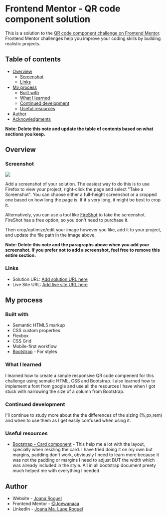 # Frontend Mentor - QR code component solution

This is a solution to the [QR code component challenge on Frontend Mentor](https://www.frontendmentor.io/challenges/qr-code-component-iux_sIO_H). Frontend Mentor challenges help you improve your coding skills by building realistic projects. 

## Table of contents

- [Overview](#overview)
  - [Screenshot](#screenshot)
  - [Links](#links)
- [My process](#my-process)
  - [Built with](#built-with)
  - [What I learned](#what-i-learned)
  - [Continued development](#continued-development)
  - [Useful resources](#useful-resources)
- [Author](#author)
- [Acknowledgments](#acknowledgments)

**Note: Delete this note and update the table of contents based on what sections you keep.**

## Overview

### Screenshot

![](./screenshot.jpg)

Add a screenshot of your solution. The easiest way to do this is to use Firefox to view your project, right-click the page and select "Take a Screenshot". You can choose either a full-height screenshot or a cropped one based on how long the page is. If it's very long, it might be best to crop it.

Alternatively, you can use a tool like [FireShot](https://getfireshot.com/) to take the screenshot. FireShot has a free option, so you don't need to purchase it. 

Then crop/optimize/edit your image however you like, add it to your project, and update the file path in the image above.

**Note: Delete this note and the paragraphs above when you add your screenshot. If you prefer not to add a screenshot, feel free to remove this entire section.**

### Links

- Solution URL: [Add solution URL here](https://your-solution-url.com)
- Live Site URL: [Add live site URL here](https://your-live-site-url.com)

## My process

### Built with

- Semantic HTML5 markup
- CSS custom properties
- Flexbox
- CSS Grid
- Mobile-first workflow
- [Bootstrap](https://getbootstrap.com/) - For styles

### What I learned

I learned how to create a simple responsive QR code compenent for this challenge using sematic HTML, CSS and Bootstrap. I also learned how to implement a font from google and use all the resources I have when I got stuck with narrowing the size of a column from Bootstrap.

### Continued development

I'll continue to study more about the the differences of the sizing (%,px,rem) and when to use them as I get easily confused when using it.

### Useful resources

- [Bootstrap - Card component](https://getbootstrap.com/docs/5.3/components/card/) - This help me a lot with the layout, specially when resizing the card. I have tried doing it on my own but margins, padding don't work, obviously I need to learn more because it was not the padding or margins I need to adjust BUT the width which was already included in the style.
All in all bootstrap document preety much helped me with everything I needed.

## Author

- Website - [Joana Roguel](https://www.your-site.com)
- Frontend Mentor - [@Joewanaaa](https://www.frontendmentor.io/profile/Joewanaaa)
- LinkedIn - [Joana Ma. Lupe Roguel](www.linkedin.com/in/joanaroguel)

